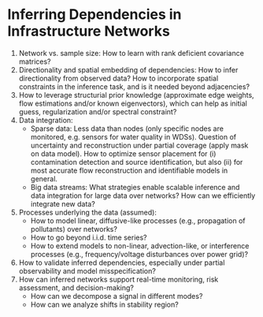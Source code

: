 # Inferring Dependencies in Infrastructure Networks

1. Network vs. sample size: How to learn with rank deficient covariance matrices?
2. Directionality and spatial embedding of dependencies: How to infer directionality from observed data? How to incorporate spatial constraints in the inference task, and is it needed beyond adjacencies?
3. How to leverage structurial prior knowledge (approximate edge weights, flow estimations and/or known eigenvectors), which can help as initial guess, regularization and/or spectral constraint?
4. Data integration:
   + Sparse data: Less data than nodes (only specific nodes are monitored, e.g. sensors for water quality in WDSs). Question of uncertainty and reconstruction under partial coverage (apply mask on data model). How to optimize sensor placement for (i) contamination detection and source identification, but also (ii) for most accurate flow reconstruction and identifiable models in general.
   + Big data streams: What strategies enable scalable inference and data integration for large data over networks? How can we efficiently integrate new data?
6. Processes underlying the data (assumed):
   + How to model linear, diffusive-like processes (e.g., propagation of pollutants) over networks?
   + How to go beyond i.i.d. time series?
   + How to extend models to non-linear, advection-like, or interference processes (e.g., frequency/voltage disturbances over power grid)?
7. How to validate inferred dependencies, especially under partial observability and model misspecification?
8. How can inferred networks support real-time monitoring, risk assessment, and decision-making?
   + How can we decompose a signal in different modes?
   + How can we analyze shifts in stability region?
